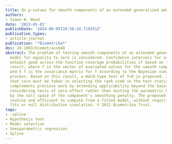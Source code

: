 ```yaml
---
title: On p-values for smooth components of an extended generalized additive model
authors:
- Simon N. Wood
date: '2013-01-01'
publishDate: '2024-06-05T20:56:24.719251Z'
publication_types:
- article-journal
publication: '*Biometrika*'
doi: 10.1093/biomet/ass048
abstract: The problem of testing smooth components of an extended generalized additive
  model for equality to zero is considered. Confidence intervals for such components
  exhibit good across-the-function coverage probabilities if based on the approximate
  result, where f is the vector of evaluated values for the smooth component of interest
  and V f is the covariance matrix for f according to the Bayesian view of the smoothing
  process. Based on this result, a Wald-type test of f=0 is proposed. It is shown
  that care must be taken in selecting the rank used in the test statistic. The method
  complements previous work by extending applicability beyond the Gaussian case, while
  considering tests of zero effect rather than testing the parametric hypothesis given
  by the null space of the component's smoothing penalty. The proposed p-values are
  routine and efficient to compute from a fitted model, without requiring extra model
  fits or null distribution simulation. © 2012 Biometrika Trust.
tags:
- -spline
- Hypothesis test
- Model selection
- Semiparametric regression
- Spline
---
```

